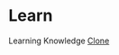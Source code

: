 # Learn
Learning Knowledge
[Clone](https://github.com/BuKaixiu/learn/tree/master/javaScript/clone/clone.html)
